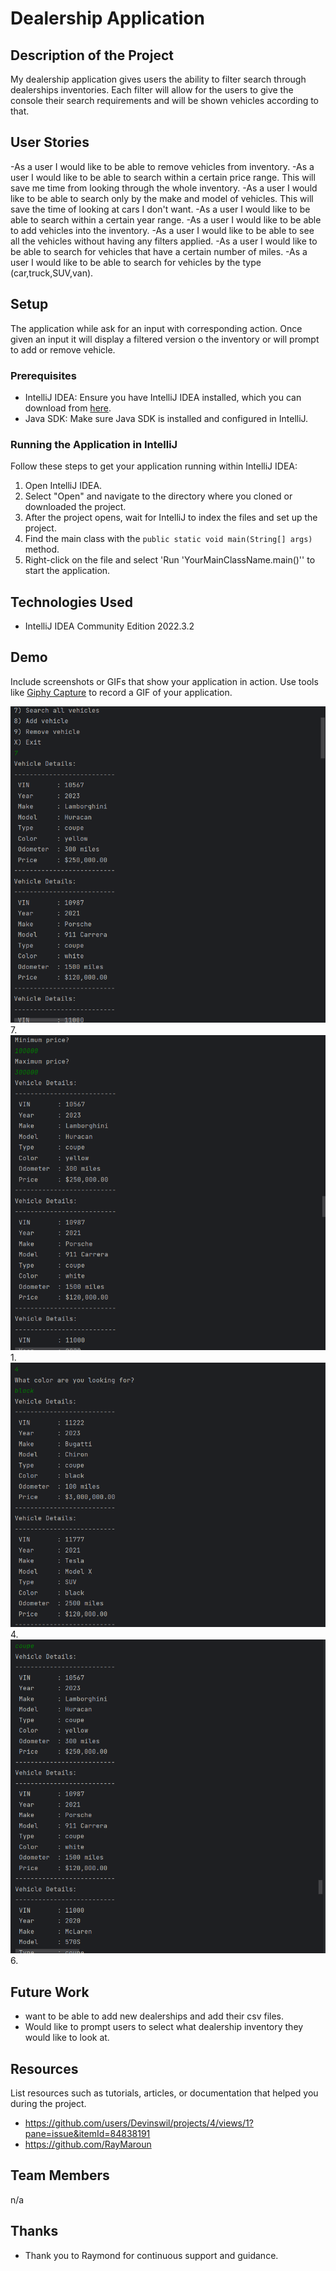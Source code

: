 # Dealership Application

## Description of the Project

My dealership application gives users the ability to filter search through dealerships inventories. Each filter will allow for the users to give the console their search requirements and will be shown vehicles according to that.



## User Stories

-As a user I would like to be able to remove vehicles from inventory.
-As a user I would like to be able to search within a certain price range. This will save me time from looking through the whole inventory.
-As a user I would like to be able to search only by the make and model of vehicles. This will save the time of looking at cars I don't want.
-As a user I would like to be able to search within a certain year range.
-As a user I would like to be able to add vehicles into the inventory.
-As a user I would like to be able to see all the vehicles without having any filters applied.
-As a user I would like to be able to search for vehicles that have a certain number of miles.
-As a user I would like to be able to search for vehicles by the type (car,truck,SUV,van).

## Setup

The application while ask for an input with corresponding action. Once given an input it will display a filtered version o the inventory or will prompt to add or remove vehicle.

### Prerequisites

- IntelliJ IDEA: Ensure you have IntelliJ IDEA installed, which you can download from [here](https://www.jetbrains.com/idea/download/).
- Java SDK: Make sure Java SDK is installed and configured in IntelliJ.

### Running the Application in IntelliJ

Follow these steps to get your application running within IntelliJ IDEA:

1. Open IntelliJ IDEA.
2. Select "Open" and navigate to the directory where you cloned or downloaded the project.
3. After the project opens, wait for IntelliJ to index the files and set up the project.
4. Find the main class with the `public static void main(String[] args)` method.
5. Right-click on the file and select 'Run 'YourMainClassName.main()'' to start the application.

## Technologies Used

- IntelliJ IDEA Community Edition 2022.3.2

## Demo

Include screenshots or GIFs that show your application in action. Use tools like [Giphy Capture](https://giphy.com/apps/giphycapture) to record a GIF of your application.

![img.png](img.png) 7.
![img_1.png](img_1.png) 1.
![img_2.png](img_2.png)4.
![img_3.png](img_3.png)6.


## Future Work

- want to be able to add new dealerships and add their csv files.
- Would like to prompt users to select what dealership inventory they would like to look at.


## Resources

List resources such as tutorials, articles, or documentation that helped you during the project.

- https://github.com/users/Devinswil/projects/4/views/1?pane=issue&itemId=84838191
- https://github.com/RayMaroun

## Team Members

n/a

## Thanks



- Thank you to Raymond for continuous support and guidance.
